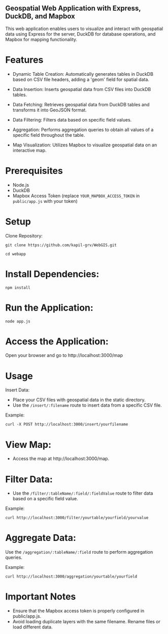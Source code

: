 ## Geospatial Web Application with Express, DuckDB, and Mapbox

This web application enables users to visualize and interact with geospatial data using Express for the server, DuckDB for database operations, and Mapbox for mapping functionality.

# Features

- Dynamic Table Creation: Automatically generates tables in DuckDB based on CSV file headers, adding a 'geom' field for spatial data.

- Data Insertion: Inserts geospatial data from CSV files into DuckDB tables.

- Data Fetching: Retrieves geospatial data from DuckDB tables and transforms it into GeoJSON format.

- Data Filtering: Filters data based on specific field values.

- Aggregation: Performs aggregation queries to obtain all values of a specific field throughout the table.

- Map Visualization: Utilizes Mapbox to visualize geospatial data on an interactive map.

# Prerequisites
- Node.js
- DuckDB
- Mapbox Access Token (replace `YOUR_MAPBOX_ACCESS_TOKEN` in `public/app.js` with your token)

# Setup
Clone Repository:

```
git clone https://github.com/kapil-grv/WebGIS.git

cd webapp
```

# Install Dependencies:

```
npm install
```

# Run the Application:

```
node app.js
```

# Access the Application:
Open your browser and go to http://localhost:3000/map

# Usage

Insert Data:

* Place your CSV files with geospatial data in the static directory.
* Use the `/insert/:filename` route to insert data from a specific CSV file. 

Example:
```
curl -X POST http://localhost:3000/insert/yourfilename
```

# View Map:

* Access the map at http://localhost:3000/map.

# Filter Data:

* Use the `/filter/:tableName/:field/:fieldValue` route to filter data based on a specific field value. 

Example:

```
curl http://localhost:3000/filter/yourtable/yourfield/yourvalue
```

# Aggregate Data:

Use the `/aggregation/:tableName/:field` route to perform aggregation queries. 

Example:
```
curl http://localhost:3000/aggregation/yourtable/yourfield
```

# Important Notes
* Ensure that the Mapbox access token is properly configured in public/app.js.
* Avoid loading duplicate layers with the same filename. Rename files or load different data.